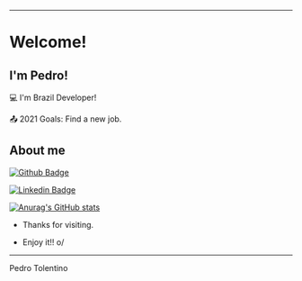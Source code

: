 ----------------------------------------------------------------------------

# Welcome!

 

## I'm Pedro!

:computer: I'm Brazil Developer!

:outbox_tray: 2021 Goals: Find a new job.

 

## About me

[![Github Badge](https://img.shields.io/badge/-Github-000?style=flat-square&logo=Github&logoColor=white&link=https://github.com/PedroGontijo13)](https://github.com/PedroGontijo13)

[![Linkedin Badge](https://img.shields.io/badge/-LinkedIn-blue?style=flat-square&logo=Linkedin&logoColor=white&link=https://www.linkedin.com/in/pedro-tolentino-b08989204/)](https://www.linkedin.com/in/pedro-tolentino-b08989204/)

[![Anurag's GitHub stats](https://github-readme-stats.vercel.app/api?username=PedroGontijo13)](https://github.com/anuraghazra/github-readme-stats&theme=tokyonight)

- Thanks for visiting.

- Enjoy it!! o/

----------------------------------------------------------------------------------

Pedro Tolentino
